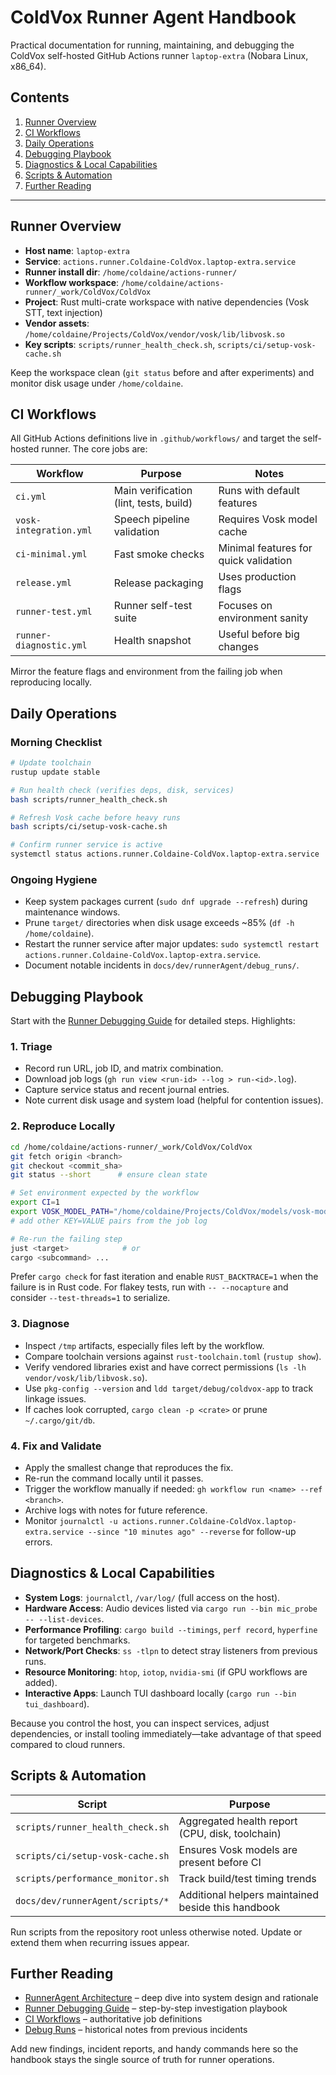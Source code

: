 # ColdVox Runner Agent Handbook

Practical documentation for running, maintaining, and debugging the ColdVox self-hosted GitHub Actions runner `laptop-extra` (Nobara Linux, x86_64).

## Contents

1. [Runner Overview](#runner-overview)
2. [CI Workflows](#ci-workflows)
3. [Daily Operations](#daily-operations)
4. [Debugging Playbook](#debugging-playbook)
5. [Diagnostics & Local Capabilities](#diagnostics--local-capabilities)
6. [Scripts & Automation](#scripts--automation)
7. [Further Reading](#further-reading)

---

## Runner Overview

- **Host name**: `laptop-extra`
- **Service**: `actions.runner.Coldaine-ColdVox.laptop-extra.service`
- **Runner install dir**: `/home/coldaine/actions-runner/`
- **Workflow workspace**: `/home/coldaine/actions-runner/_work/ColdVox/ColdVox`
- **Project**: Rust multi-crate workspace with native dependencies (Vosk STT, text injection)
- **Vendor assets**: `/home/coldaine/Projects/ColdVox/vendor/vosk/lib/libvosk.so`
- **Key scripts**: `scripts/runner_health_check.sh`, `scripts/ci/setup-vosk-cache.sh`

Keep the workspace clean (`git status` before and after experiments) and monitor disk usage under `/home/coldaine`.

## CI Workflows

All GitHub Actions definitions live in `.github/workflows/` and target the self-hosted runner. The core jobs are:

| Workflow | Purpose | Notes |
| --- | --- | --- |
| `ci.yml` | Main verification (lint, tests, build) | Runs with default features |
| `vosk-integration.yml` | Speech pipeline validation | Requires Vosk model cache |
| `ci-minimal.yml` | Fast smoke checks | Minimal features for quick validation |
| `release.yml` | Release packaging | Uses production flags |
| `runner-test.yml` | Runner self-test suite | Focuses on environment sanity |
| `runner-diagnostic.yml` | Health snapshot | Useful before big changes |

Mirror the feature flags and environment from the failing job when reproducing locally.

## Daily Operations

### Morning Checklist

```bash
# Update toolchain
rustup update stable

# Run health check (verifies deps, disk, services)
bash scripts/runner_health_check.sh

# Refresh Vosk cache before heavy runs
bash scripts/ci/setup-vosk-cache.sh

# Confirm runner service is active
systemctl status actions.runner.Coldaine-ColdVox.laptop-extra.service
```

### Ongoing Hygiene

- Keep system packages current (`sudo dnf upgrade --refresh`) during maintenance windows.
- Prune `target/` directories when disk usage exceeds ~85% (`df -h /home/coldaine`).
- Restart the runner service after major updates: `sudo systemctl restart actions.runner.Coldaine-ColdVox.laptop-extra.service`.
- Document notable incidents in `docs/dev/runnerAgent/debug_runs/`.

## Debugging Playbook

Start with the [Runner Debugging Guide](prompts/debug_agent_prompt.md) for detailed steps. Highlights:

### 1. Triage

- Record run URL, job ID, and matrix combination.
- Download job logs (`gh run view <run-id> --log > run-<id>.log`).
- Capture service status and recent journal entries.
- Note current disk usage and system load (helpful for contention issues).

### 2. Reproduce Locally

```bash
cd /home/coldaine/actions-runner/_work/ColdVox/ColdVox
git fetch origin <branch>
git checkout <commit_sha>
git status --short      # ensure clean state

# Set environment expected by the workflow
export CI=1
export VOSK_MODEL_PATH="/home/coldaine/Projects/ColdVox/models/vosk-model-small-en-us-0.15"
# add other KEY=VALUE pairs from the job log

# Re-run the failing step
just <target>            # or
cargo <subcommand> ...
```

Prefer `cargo check` for fast iteration and enable `RUST_BACKTRACE=1` when the failure is in Rust code. For flakey tests, run with `-- --nocapture` and consider `--test-threads=1` to serialize.

### 3. Diagnose

- Inspect `/tmp` artifacts, especially files left by the workflow.
- Compare toolchain versions against `rust-toolchain.toml` (`rustup show`).
- Verify vendored libraries exist and have correct permissions (`ls -lh vendor/vosk/lib/libvosk.so`).
- Use `pkg-config --version` and `ldd target/debug/coldvox-app` to track linkage issues.
- If caches look corrupted, `cargo clean -p <crate>` or prune `~/.cargo/git/db`.

### 4. Fix and Validate

- Apply the smallest change that reproduces the fix.
- Re-run the command locally until it passes.
- Trigger the workflow manually if needed: `gh workflow run <name> --ref <branch>`.
- Archive logs with notes for future reference.
- Monitor `journalctl -u actions.runner.Coldaine-ColdVox.laptop-extra.service --since "10 minutes ago" --reverse` for follow-up errors.

## Diagnostics & Local Capabilities

- **System Logs**: `journalctl`, `/var/log/` (full access on the host).
- **Hardware Access**: Audio devices listed via `cargo run --bin mic_probe -- --list-devices`.
- **Performance Profiling**: `cargo build --timings`, `perf record`, `hyperfine` for targeted benchmarks.
- **Network/Port Checks**: `ss -tlpn` to detect stray listeners from previous runs.
- **Resource Monitoring**: `htop`, `iotop`, `nvidia-smi` (if GPU workflows are added).
- **Interactive Apps**: Launch TUI dashboard locally (`cargo run --bin tui_dashboard`).

Because you control the host, you can inspect services, adjust dependencies, or install tooling immediately—take advantage of that speed compared to cloud runners.

## Scripts & Automation

| Script | Purpose |
| --- | --- |
| `scripts/runner_health_check.sh` | Aggregated health report (CPU, disk, toolchain) |
| `scripts/ci/setup-vosk-cache.sh` | Ensures Vosk models are present before CI |
| `scripts/performance_monitor.sh` | Track build/test timing trends |
| `docs/dev/runnerAgent/scripts/*` | Additional helpers maintained beside this handbook |

Run scripts from the repository root unless otherwise noted. Update or extend them when recurring issues appear.

## Further Reading

- [RunnerAgent Architecture](RunnerAgent.md) – deep dive into system design and rationale
- [Runner Debugging Guide](prompts/debug_agent_prompt.md) – step-by-step investigation playbook
- [CI Workflows](../../.github/workflows/) – authoritative job definitions
- [Debug Runs](debug_runs/) – historical notes from previous incidents

Add new findings, incident reports, and handy commands here so the handbook stays the single source of truth for runner operations.
